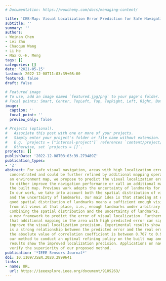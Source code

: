 ```yaml
---
# Documentation: https://wowchemy.com/docs/managing-content/

title: 'CEB-Map: Visual Localization Error Prediction for Safe Navigation'
subtitle: ''
summary: ''
authors:
- Weinan Chen
- Lei Zhu
- Chaoqun Wang
- Li He
- Max Q.-H. Meng
tags: []
categories: []
date: '2021-05-15'
lastmod: 2022-12-08T11:03:39+08:00
featured: false
draft: false

# Featured image
# To use, add an image named `featured.jpg/png` to your page's folder.
# Focal points: Smart, Center, TopLeft, Top, TopRight, Left, Right, BottomLeft, Bottom, BottomRight.
image:
  caption: ''
  focal_point: ''
  preview_only: false

# Projects (optional).
#   Associate this post with one or more of your projects.
#   Simply enter your project's folder or file name without extension.
#   E.g. `projects = ["internal-project"]` references `content/project/deep-learning/index.md`.
#   Otherwise, set `projects = []`.
projects: []
publishDate: '2022-12-08T03:03:39.279489Z'
publication_types:
- '2'
abstract: For safe visual navigation, areas with high localization errors should be
  concentrated and could be further refined by additional mapping operations. Given
  an environment map, we propose to predict the visual localization error and hence
  to either improve the navigation performance or call an additional mapping to refine
  the built map. Previous work adopts the uncertainty of landmarks for the error prediction.
  In our work, we take into account both the spatial distribution of visual landmarks
  and the uncertainty of landmarks. Our main idea is that standing at one place, a
  good spatial distribution of landmarks means a sufficient enough visible landmarks
  from all views at that place, i.e., enough landmarks under arbitrary view-direction.
  Combining the spatial distribution and the uncertainty of landmarks, we propose
  a new framework to predict the error of visual localization. Furthermore, we show
  that additional mapping in the area with high predicted error can significantly
  improve the visual localization precision. Experimental results show that there
  is a strong relationship between the predicted error and the real error, of which
  the absolute value of correlation coefficient is between 0.707 to 0.915. We apply
  our method to conduct an optimal refining policy on the built map and the experimental
  results show the improved localization precision. Applications on navigation test
  verify the superiority of our proposed method.
publication: '*IEEE Sensors Journal*'
doi: 10.1109/JSEN.2020.2999641
links:
- name: URL
  url: https://ieeexplore.ieee.org/document/9109263/
---
```

